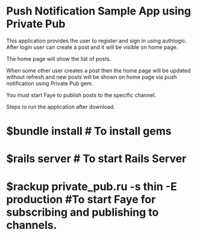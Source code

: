 Push Notification Sample App using Private Pub
======

This application provides the user to register and sign in using authlogic. After login user can create a post and it will be visible on home page.

The home page will show the list of posts.

When some other user creates a post then the home page will be updated without refresh and new posts will be shown on home page via push notification using Private Pub gem.

You must start Faye to publish posts to the specific channel.

Steps to run the application after download.


$bundle install   # To install gems
===

$rails server     # To start Rails Server
===

$rackup private_pub.ru -s thin -E production    #To start Faye for subscribing and publishing to channels.
===
